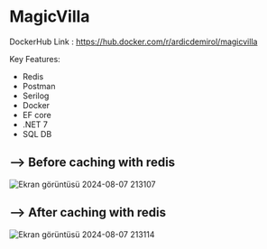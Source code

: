 # MagicVilla

DockerHub Link : https://hub.docker.com/r/ardicdemirol/magicvilla

Key Features:
* Redis
* Postman
* Serilog
* Docker
* EF core
* .NET 7
* SQL DB

## --> Before caching with redis
![Ekran görüntüsü 2024-08-07 213107](https://github.com/user-attachments/assets/547e4b40-d4b0-4b66-8520-6435a333e591)


## --> After caching with redis
![Ekran görüntüsü 2024-08-07 213114](https://github.com/user-attachments/assets/56eb4851-6a39-451d-8d68-0fd03bf4a813)


